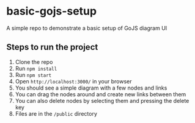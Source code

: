 # basic-gojs-setup
A simple repo to demonstrate a basic setup of GoJS diagram UI

## Steps to run the project
1. Clone the repo
2. Run `npm install`
3. Run `npm start`
4. Open `http://localhost:3000/` in your browser
5. You should see a simple diagram with a few nodes and links
6. You can drag the nodes around and create new links between them
7. You can also delete nodes by selecting them and pressing the delete key
8. Files are in the `/public` directory